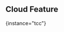[//]: # (title: What's New in TeamCity Cloud 2024.11)


<snippet id="2024-11-tcc">

## Cloud Feature
{instance="tcc"}



</snippet>


